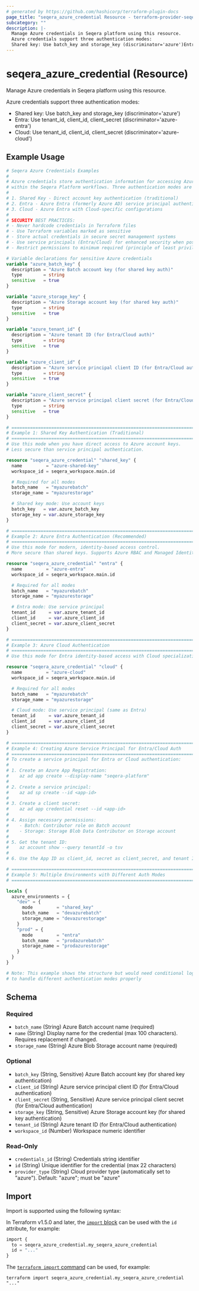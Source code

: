 ```yaml
---
# generated by https://github.com/hashicorp/terraform-plugin-docs
page_title: "seqera_azure_credential Resource - terraform-provider-seqera"
subcategory: ""
description: |-
  Manage Azure credentials in Seqera platform using this resource.
  Azure credentials support three authentication modes:
  Shared key: Use batch_key and storage_key (discriminator='azure')Entra: Use tenant_id, client_id, client_secret (discriminator='azure-entra')Cloud: Use tenant_id, client_id, client_secret (discriminator='azure-cloud')
---
```


# seqera_azure_credential (Resource)

Manage Azure credentials in Seqera platform using this resource.

Azure credentials support three authentication modes:
- Shared key: Use batch_key and storage_key (discriminator='azure')
- Entra: Use tenant_id, client_id, client_secret (discriminator='azure-entra')
- Cloud: Use tenant_id, client_id, client_secret (discriminator='azure-cloud')

## Example Usage

```terraform
# Seqera Azure Credentials Examples
#
# Azure credentials store authentication information for accessing Azure services
# within the Seqera Platform workflows. Three authentication modes are supported:
#
# 1. Shared Key - Direct account key authentication (traditional)
# 2. Entra - Azure Entra (formerly Azure AD) service principal authentication
# 3. Cloud - Azure Entra with Cloud-specific configurations
#
# SECURITY BEST PRACTICES:
# - Never hardcode credentials in Terraform files
# - Use Terraform variables marked as sensitive
# - Store actual credentials in secure secret management systems
# - Use service principals (Entra/Cloud) for enhanced security when possible
# - Restrict permissions to minimum required (principle of least privilege)

# Variable declarations for sensitive Azure credentials
variable "azure_batch_key" {
  description = "Azure Batch account key (for shared key auth)"
  type        = string
  sensitive   = true
}

variable "azure_storage_key" {
  description = "Azure Storage account key (for shared key auth)"
  type        = string
  sensitive   = true
}

variable "azure_tenant_id" {
  description = "Azure tenant ID (for Entra/Cloud auth)"
  type        = string
  sensitive   = true
}

variable "azure_client_id" {
  description = "Azure service principal client ID (for Entra/Cloud auth)"
  type        = string
  sensitive   = true
}

variable "azure_client_secret" {
  description = "Azure service principal client secret (for Entra/Cloud auth)"
  type        = string
  sensitive   = true
}

# =============================================================================
# Example 1: Shared Key Authentication (Traditional)
# =============================================================================
# Use this mode when you have direct access to Azure account keys.
# Less secure than service principal authentication.

resource "seqera_azure_credential" "shared_key" {
  name         = "azure-shared-key"
  workspace_id = seqera_workspace.main.id

  # Required for all modes
  batch_name   = "myazurebatch"
  storage_name = "myazurestorage"

  # Shared key mode: Use account keys
  batch_key   = var.azure_batch_key
  storage_key = var.azure_storage_key
}

# =============================================================================
# Example 2: Azure Entra Authentication (Recommended)
# =============================================================================
# Use this mode for modern, identity-based access control.
# More secure than shared keys. Supports Azure RBAC and Managed Identities.

resource "seqera_azure_credential" "entra" {
  name         = "azure-entra"
  workspace_id = seqera_workspace.main.id

  # Required for all modes
  batch_name   = "myazurebatch"
  storage_name = "myazurestorage"

  # Entra mode: Use service principal
  tenant_id     = var.azure_tenant_id
  client_id     = var.azure_client_id
  client_secret = var.azure_client_secret
}

# =============================================================================
# Example 3: Azure Cloud Authentication
# =============================================================================
# Use this mode for Entra identity-based access with Cloud specializations.

resource "seqera_azure_credential" "cloud" {
  name         = "azure-cloud"
  workspace_id = seqera_workspace.main.id

  # Required for all modes
  batch_name   = "myazurebatch"
  storage_name = "myazurestorage"

  # Cloud mode: Use service principal (same as Entra)
  tenant_id     = var.azure_tenant_id
  client_id     = var.azure_client_id
  client_secret = var.azure_client_secret
}

# =============================================================================
# Example 4: Creating Azure Service Principal for Entra/Cloud Auth
# =============================================================================
# To create a service principal for Entra or Cloud authentication:
#
# 1. Create an Azure App Registration:
#    az ad app create --display-name "seqera-platform"
#
# 2. Create a service principal:
#    az ad sp create --id <app-id>
#
# 3. Create a client secret:
#    az ad app credential reset --id <app-id>
#
# 4. Assign necessary permissions:
#    - Batch: Contributor role on Batch account
#    - Storage: Storage Blob Data Contributor on Storage account
#
# 5. Get the tenant ID:
#    az account show --query tenantId -o tsv
#
# 6. Use the App ID as client_id, secret as client_secret, and tenant ID as tenant_id

# =============================================================================
# Example 5: Multiple Environments with Different Auth Modes
# =============================================================================

locals {
  azure_environments = {
    "dev" = {
      mode         = "shared_key"
      batch_name   = "devazurebatch"
      storage_name = "devazurestorage"
    }
    "prod" = {
      mode         = "entra"
      batch_name   = "prodazurebatch"
      storage_name = "prodazurestorage"
    }
  }
}

# Note: This example shows the structure but would need conditional logic
# to handle different authentication modes properly
```

<!-- schema generated by tfplugindocs -->
## Schema

### Required

- `batch_name` (String) Azure Batch account name (required)
- `name` (String) Display name for the credential (max 100 characters). Requires replacement if changed.
- `storage_name` (String) Azure Blob Storage account name (required)

### Optional

- `batch_key` (String, Sensitive) Azure Batch account key (for shared key authentication)
- `client_id` (String) Azure service principal client ID (for Entra/Cloud authentication)
- `client_secret` (String, Sensitive) Azure service principal client secret (for Entra/Cloud authentication)
- `storage_key` (String, Sensitive) Azure Storage account key (for shared key authentication)
- `tenant_id` (String) Azure tenant ID (for Entra/Cloud authentication)
- `workspace_id` (Number) Workspace numeric identifier

### Read-Only

- `credentials_id` (String) Credentials string identifier
- `id` (String) Unique identifier for the credential (max 22 characters)
- `provider_type` (String) Cloud provider type (automatically set to "azure"). Default: "azure"; must be "azure"

## Import

Import is supported using the following syntax:

In Terraform v1.5.0 and later, the [`import` block](https://developer.hashicorp.com/terraform/language/import) can be used with the `id` attribute, for example:

```terraform
import {
  to = seqera_azure_credential.my_seqera_azure_credential
  id = "..."
}
```

The [`terraform import` command](https://developer.hashicorp.com/terraform/cli/commands/import) can be used, for example:

```shell
terraform import seqera_azure_credential.my_seqera_azure_credential "..."
```
